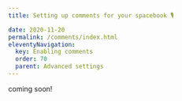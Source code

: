 ```yaml
---
title: Setting up comments for your spacebook 🎙️ 

date: 2020-11-20
permalink: /comments/index.html
eleventyNavigation:
  key: Enabling comments 
  order: 70 
  parent: Advanced settings
---
```

coming soon!